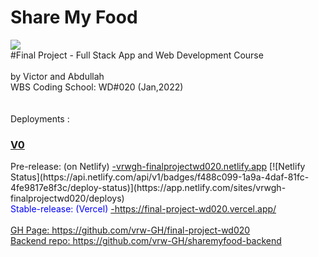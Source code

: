 # Share My Food

![](<https://github.com/vrw-GH/final-project-wd020/blob/2c8b82b60e7cc539e8a314ad49c8fdc2a56b4250/project%20basics/Screenshot%20(252).png>)
<br />
#Final Project - Full Stack App and Web Development Course
<br />
<br />
by Victor and Abdullah
<br />
WBS Coding School: WD#020 (Jan,2022)
<br />
<br />
<br />
Deployments :
<br />

<h3><u>V0</u></h3>
Pre-release: (on Netlify) <a href="vrwgh-finalprojectwd020.netlify.app">-vrwgh-finalprojectwd020.netlify.app</a>
[![Netlify Status](https://api.netlify.com/api/v1/badges/f488c099-1a9a-4daf-81fc-4fe9817e8f3c/deploy-status)](https://app.netlify.com/sites/vrwgh-finalprojectwd020/deploys)
<br />
<span style="color:blue">Stable-release: (Vercel) <a href="https://final-project-wd020.vercel.app/">-https://final-project-wd020.vercel.app/</span>

<br />

<br />
GH Page: https://github.com/vrw-GH/final-project-wd020
<br />
Backend repo: https://github.com/vrw-GH/sharemyfood-backend
<br />
<br />
